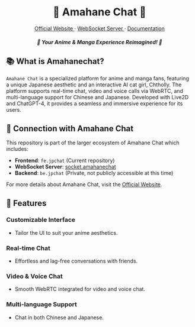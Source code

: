 <!-- markdownlint-disable MD033 -->
<!-- markdownlint-disable MD041 -->

<p align="center">
    <h1 align="center">🌸 Amahane Chat 🌸</h1>
</p>

<p align="center">
  <a aria-label="official website" href="https://amahanechat.org/register" target="_blank">
    Official Website
  </a>
  ·
  <a aria-label="WebSocket Server Repository" href="https://github.com/animedaisuki/socket.amahanechat" target="_blank">
    WebSocket Server
  </a>
  ·
  <a aria-label="documentation" href="" target="_blank">
    Documentation
  </a>
</p>

<p align="center">
    <h5 align="center">🌸 Your Anime & Manga Experience Reimagined! 🌸</h5>
</p>

<!-- Badges go here: Twitter, Discord, Downloads, etc -->

## 📚 What is Amahanechat?

`Amahane Chat` is a specialized platform for anime and manga fans, featuring a unique Japanese aesthetic and an interactive AI cat girl, Chtholly. The platform supports real-time chat, video and voice calls via WebRTC, and multi-language support for Chinese and Japanese. Developed with Live2D and ChatGPT-4, it provides a seamless and immersive experience for its users.

## 🌈 Connection with Amahane Chat

This repository is part of the larger ecosystem of Amahane Chat which includes:
- **Frontend**: `fe.jpchat` (Current repository)
- **WebSocket Server**: [socket.amahanechat](https://github.com/animedaisuki/socket.amahanechat) 
- **Backend**: `be.jpchat` (Private, not publicly accessible at this time)

For more details about Amahane Chat, visit the [Official Website](https://amahanechat.org/register).

## 🚀 Features

### Customizable Interface
- Tailor the UI to suit your anime aesthetics.

### Real-time Chat
- Effortless and lag-free conversations with friends.

### Video & Voice Chat
- Smooth WebRTC integrated for video and voice chat.

### Multi-language Support
- Chat in both Chinese and Japanese.
